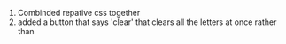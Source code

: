 1. Combinded repative css together 
2. added a button that says 'clear' that clears all the letters at once rather than 
